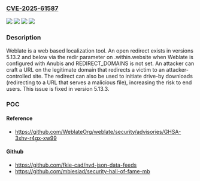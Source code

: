 ### [CVE-2025-61587](https://cve.mitre.org/cgi-bin/cvename.cgi?name=CVE-2025-61587)
![](https://img.shields.io/static/v1?label=Product&message=weblate&color=blue)
![](https://img.shields.io/static/v1?label=Version&message=%3C%205.13.3%20&color=brightgreen)
![](https://img.shields.io/static/v1?label=Vulnerability&message=CWE-1395%3A%20Dependency%20on%20Vulnerable%20Third-Party%20Component&color=brightgreen)
![](https://img.shields.io/static/v1?label=Vulnerability&message=CWE-601%3A%20URL%20Redirection%20to%20Untrusted%20Site%20('Open%20Redirect')&color=brightgreen)

### Description

Weblate is a web based localization tool. An open redirect exists in versions 5.13.2 and below via the redir parameter on .within.website when Weblate is configured with Anubis and REDIRECT_DOMAINS is not set. An attacker can craft a URL on the legitimate domain that redirects a victim to an attacker-controlled site. The redirect can also be used to initiate drive-by downloads (redirecting to a URL that serves a malicious file), increasing the risk to end users. This issue is fixed in version 5.13.3.

### POC

#### Reference
- https://github.com/WeblateOrg/weblate/security/advisories/GHSA-3xhv-r4gx-xw99

#### Github
- https://github.com/fkie-cad/nvd-json-data-feeds
- https://github.com/mbiesiad/security-hall-of-fame-mb

